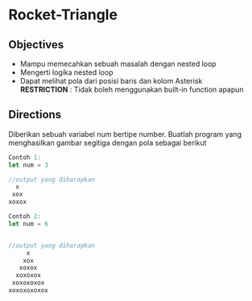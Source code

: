 # Rocket-Triangle

## Objectives
- Mampu memecahkan sebuah masalah dengan nested loop
- Mengerti logika nested loop
- Dapat melihat pola dari posisi baris dan kolom Asterisk <br>
**RESTRICTION** : Tidak boleh menggunakan built-in function apapun

## Directions
Diberikan sebuah variabel num bertipe number.
Buatlah program yang menghasilkan gambar segitiga dengan pola sebagai berikut

```javascript
Contoh 1:
let num = 3

//output yang diharapkan
  x
 xox
xoxox

Contoh 2:
let num = 6


//output yang diharapkan
     x
    xox
   xoxox
  xoxoxox
 xoxoxoxox
xoxoxoxoxox
```
